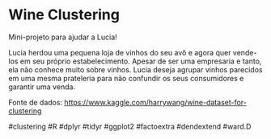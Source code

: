# Wine Clustering

Mini-projeto para ajudar a Lucia! 

Lucia herdou uma pequena loja de vinhos do seu avô e agora quer vende-los em seu próprio estabelecimento. 
Apesar de ser uma empresaria e tanto, ela não conhece muito sobre vinhos. Lucia deseja agrupar vinhos parecidos
em uma mesma prateleria para não confundir os seus consumidores e garantir uma venda.

Fonte de dados: https://www.kaggle.com/harrywang/wine-dataset-for-clustering

#clustering #R #dplyr #tidyr #ggplot2 #factoextra #dendextend #ward.D
